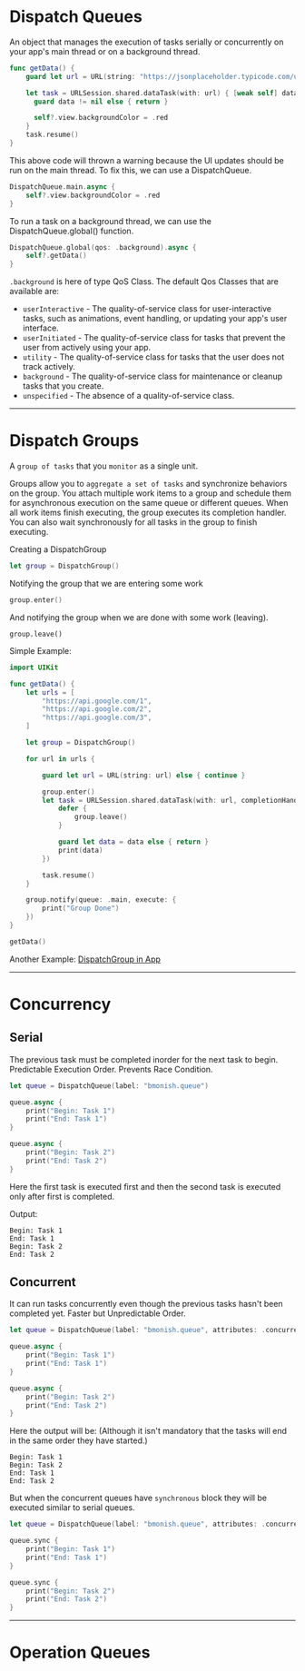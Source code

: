# Dispatch Queues

An object that manages the execution of tasks serially or concurrently on your app's main thread or on a background thread.

```swift
func getData() {
    guard let url = URL(string: "https://jsonplaceholder.typicode.com/users/1") else { return }

    let task = URLSession.shared.dataTask(with: url) { [weak self] data, response, error in
      guard data != nil else { return }

      self?.view.backgroundColor = .red
    }
    task.resume()
}
```

This above code will thrown a warning because the UI updates should be run on the main thread. To fix this, we can use a DispatchQueue.

```swift
DispatchQueue.main.async {
    self?.view.backgroundColor = .red
}
```

To run a task on a background thread, we can use the DispatchQueue.global() function.

```swift
DispatchQueue.global(qos: .background).async {
    self?.getData()
}
```

`.background` is here of type QoS Class. The default Qos Classes that are available are:

- `userInteractive` - The quality-of-service class for user-interactive tasks, such as animations, event handling, or updating your app's user interface.
- `userInitiated` - The quality-of-service class for tasks that prevent the user from actively using your app.
- `utility` - The quality-of-service class for tasks that the user does not track actively.
- `background` - The quality-of-service class for maintenance or cleanup tasks that you create.
- `unspecified` - The absence of a quality-of-service class.

---

# Dispatch Groups

A `group of tasks` that you `monitor` as a single unit.

Groups allow you to `aggregate a set of tasks` and synchronize behaviors on the group. You attach multiple work items to a group and schedule them for asynchronous execution on the same queue or different queues. When all work items finish executing, the group executes its completion handler. You can also wait synchronously for all tasks in the group to finish executing.

Creating a DispatchGroup

```swift
let group = DispatchGroup()
```

Notifying the group that we are entering some work

```swift
group.enter()
```

And notifying the group when we are done with some work (leaving).

```
group.leave()
```

Simple Example:

```swift
import UIKit

func getData() {
    let urls = [
        "https://api.google.com/1",
        "https://api.google.com/2",
        "https://api.google.com/3",
    ]

    let group = DispatchGroup()

    for url in urls {

        guard let url = URL(string: url) else { continue }

        group.enter()
        let task = URLSession.shared.dataTask(with: url, completionHandler: { data, response, error in
            defer {
                group.leave()
            }

            guard let data = data else { return }
            print(data)
        })

        task.resume()
    }

    group.notify(queue: .main, execute: {
        print("Group Done")
    })
}

getData()
```

Another Example: [DispatchGroup in App](https://github.com/bmonish/ios-learning/blob/master/Concurrency/DispatchGroups/DispatchGroups/ViewController.swift)

---

# Concurrency

## Serial

The previous task must be completed inorder for the next task to begin. Predictable Execution Order. Prevents Race Condition.

```swift
let queue = DispatchQueue(label: "bmonish.queue")

queue.async {
    print("Begin: Task 1")
    print("End: Task 1")
}

queue.async {
    print("Begin: Task 2")
    print("End: Task 2")
}
```

Here the first task is executed first and then the second task is executed only after first is completed.

Output:

```
Begin: Task 1
End: Task 1
Begin: Task 2
End: Task 2
```

## Concurrent

It can run tasks concurrently even though the previous tasks hasn't been completed yet. Faster but Unpredictable Order.

```swift
let queue = DispatchQueue(label: "bmonish.queue", attributes: .concurrent)

queue.async {
    print("Begin: Task 1")
    print("End: Task 1")
}

queue.async {
    print("Begin: Task 2")
    print("End: Task 2")
}
```

Here the output will be: (Although it isn't mandatory that the tasks will end in the same order they have started.)

```
Begin: Task 1
Begin: Task 2
End: Task 1
End: Task 2
```

But when the concurrent queues have `synchronous` block they will be executed similar to serial queues.

```swift
let queue = DispatchQueue(label: "bmonish.queue", attributes: .concurrent)

queue.sync {
    print("Begin: Task 1")
    print("End: Task 1")
}

queue.sync {
    print("Begin: Task 2")
    print("End: Task 2")
}
```

---

# Operation Queues
